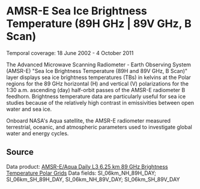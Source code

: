 # AMSR-E Sea Ice Brightness Temperature (89H GHz | 89V GHz, B Scan)
Temporal coverage: 18 June 2002 - 4 October 2011

The Advanced Microwave Scanning Radiometer - Earth Observing System (AMSR-E) "Sea Ice Brightness Temperature (89H and 89V GHz, B Scan)" layer displays sea ice  brightness temperatures (TBs) in kelvins at the Polar regions for the 89 GHz horizontal (H) and vertical (V) polarizations for the 1:30 a.m. ascending (day) half-orbit passes of the AMSR-E radiometer B feedhorn. Brightness temperature data are particularly useful for sea ice studies because of the relatively high contrast in emissivities between open water and sea ice.

Onboard NASA's Aqua satellite, the AMSR-E radiometer measured terrestrial, oceanic, and atmospheric parameters used to investigate global water and energy cycles.  

## Source
Data product: [AMSR-E/Aqua Daily L3 6.25 km 89 GHz Brightness Temperature Polar Grids](http://nsidc.org/data/ae_l2a)
Data fields: SI_06km_NH_89H_DAY; SI_06km_SH_89H_DAY, SI_06km_NH_89V_DAY; SI_06km_SH_89V_DAY
